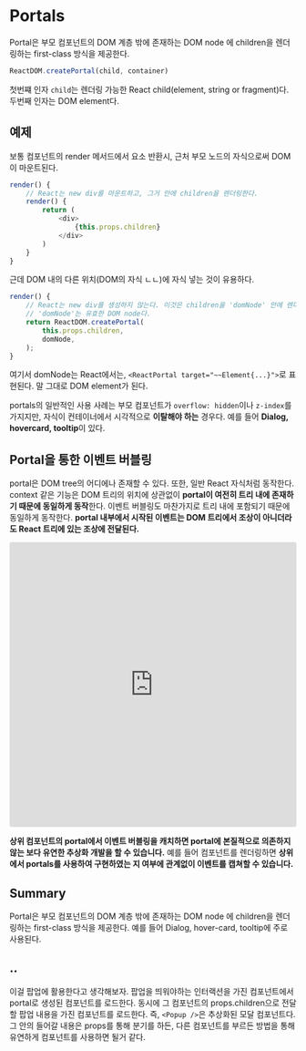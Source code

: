 # Portals

Portal은 부모 컴포넌트의 DOM 계층 밖에 존재하는 DOM node 에 children을 렌더링하는 first-class 방식을 제공한다.

```javascript
ReactDOM.createPortal(child, container)
```

첫번쨰 인자 `child`는 렌더링 가능한 React child(element, string or fragment)다. 두번째 인자는 DOM element다.

## 예제

보통 컴포넌트의 render 메서드에서 요소 반환시, 근처 부모 노드의 자식으로써 DOM이 마운트된다.

```javascript
render() {
    // React는 new div를 마운트하고, 그거 안에 children을 렌더링한다.
    render() {
        return (
            <div>
                {this.props.children}
            </div>
        )
    }
}
```

근데 DOM 내의 다른 위치(DOM의 자식 ㄴㄴ)에 자식 넣는 것이 유용하다.

```javascript
render() {
    // React는 new div를 생성하지 않는다. 이것은 children을 'domNode' 안에 렌더링한다.
    // 'domNode'는 유효한 DOM node다.
    return ReactDOM.createPortal(
        this.props.children,
        domNode,
    );
}
```

여기서 domNode는 React에서는, `<ReactPortal target="~~Element{...}">`로 표현된다. 말 그대로 DOM element가 된다.

portals의 일반적인 사용 사례는 부모 컴포넌트가 `overflow: hidden`이나 `z-index`를 가지지만, 자식이 컨테이너에서 시각적으로 **이탈해야 하는** 경우다. 예를 들어 **Dialog, hovercard, tooltip**이 있다.

## Portal을 통한 이벤트 버블링

portal은 DOM tree의 어디에나 존재할 수 있다. 또한, 일반 React 자식처럼 동작한다. context 같은 기능은 DOM 트리의 위치에 상관없이 **portal이 여전히 트리 내에 존재하기 때문에 동일하게 동작**한다. 이벤트 버블링도 마찬가지로 트리 내에 포함되기 때문에 동일하게 동작한다. **portal 내부에서 시작된 이벤트는 DOM 트리에서 조상이 아니더라도 React 트리에 있는 조상에 전달된다.**

<iframe src="https://codesandbox.io/embed/mozk8p1nlx" style="width:100%; height:500px; border:0; border-radius: 4px; overflow:hidden;" sandbox="allow-modals allow-forms allow-popups allow-scripts allow-same-origin"></iframe>

**상위 컴포넌트의 portal에서 이벤트 버블링을 캐치하면 portal에 본질적으로 의존하지않는 보다 유연한 추상화 개발을 할 수 있습니다.** 예를 들어 <Popup /> 컴포넌트를 렌더링하면 **상위에서 portals를 사용하여 구현하였는 지 여부에 관계없이 이벤트를 캡쳐할 수 있습니다.**

## Summary

Portal은 부모 컴포넌트의 DOM 계층 밖에 존재하는 DOM node 에 children을 렌더링하는 first-class 방식을 제공한다. 예를 들어 Dialog, hover-card, tooltip에 주로 사용된다.

## ..

이걸 팝업에 활용한다고 생각해보자. 팝업을 띄워야하는 인터랙션을 가진 컴포넌트에서 portal로 생성된 컴포넌트를 로드한다. 동시에 그 컴포넌트의 props.children으로 전달할 팝업 내용을 가진 컴포넌트를 로드한다. 즉, `<Popup />`은 추상화된 모달 컴포넌트다. 그 안의 들어갈 내용은 props를 통해 분기를 하든, 다른 컴포넌트를 부르든 방법을 통해 유연하게 컴포넌트를 사용하면 될거 같다.